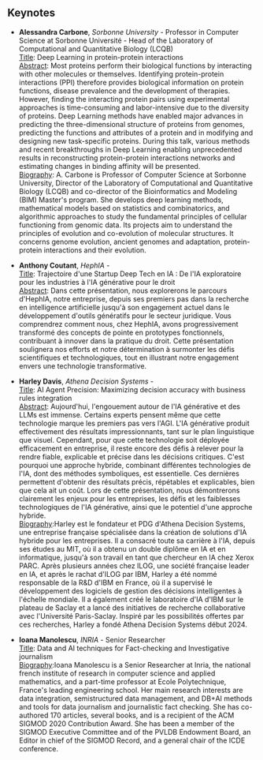 ## Keynotes

* **Alessandra Carbone**, *Sorbonne University* - Professor in Computer Science at Sorbonne Université - Head of the Laboratory of Computational and Quantitative Biology (LCQB) <br>
<ins>Title</ins>: Deep Learning in protein-protein interactions <br>
<ins>Abstract</ins>: Most proteins perform their biological functions by interacting with other molecules or themselves.
Identifying protein-protein interactions (PPI) therefore provides biological information on protein functions, disease prevalence and the development of therapies.
However, finding the interacting protein pairs using experimental approaches is time-consuming and labor-intensive due to the diversity of proteins.
Deep Learning methods have enabled major advances in predicting the three-dimensional structure of proteins from genomes, predicting the functions and attributes of a protein and in modifying and designing new task-specific proteins.
During this talk, various methods and recent breakthroughs in Deep Learning enabling unprecedented results in reconstructing protein-protein interactions networks and estimating changes in binding affinity will be presented. <br/>
<ins>Biography</ins>: A. Carbone is Professor of Computer Science at Sorbonne University, 
Director of the Laboratory of Computational and Quantitative Biology (LCQB) and co-director of the Bioinformatics and Modeling (BIM) Master's program. 
She develops deep learning methods, mathematical models based on statistics and combinatorics, and algorithmic approaches to study the fundamental principles of cellular functioning from genomic data. 
Its projects aim to understand the principles of evolution and co-evolution of molecular structures. It concerns genome evolution, ancient genomes and adaptation, protein-protein interactions and their evolution.



* **Anthony Coutant**, *HephIA* - <br>
<ins>Title</ins>: Trajectoire d'une Startup Deep Tech en IA : De l'IA exploratoire pour les industries à l'IA générative pour le droit <br>
<ins>Abstract</ins>: Dans cette présentation, nous explorerons le parcours d'HephIA, notre entreprise, depuis ses premiers pas dans la recherche en intelligence artificielle jusqu'à son engagement actuel dans le développement d'outils génératifs pour le secteur juridique. Vous comprendrez comment nous, chez HephIA, avons progressivement transformé des concepts de pointe en prototypes fonctionnels, contribuant à innover dans la pratique du droit. Cette présentation soulignera nos efforts et notre détermination à surmonter les défis scientifiques et technologiques, tout en illustrant notre engagement envers une technologie transformative. <br/>


* **Harley Davis**, *Athena Decision Systems* - <br>
<ins>Title</ins>: AI Agent Precision: Maximizing decision accuracy with business rules integration <br>
<ins>Abstract</ins>: Aujourd'hui, l'engouement autour de l'IA générative et des LLMs est immense. Certains experts pensent même que cette technologie marque les premiers pas vers l'AGI. L'IA générative produit effectivement des résultats impressionnants, tant sur le plan linguistique que visuel. Cependant, pour que cette technologie soit déployée efficacement en entreprise, il reste encore des défis à relever pour la rendre fiable, explicable et précise dans les décisions critiques.
C'est pourquoi une approche hybride, combinant différentes technologies de l'IA, dont des méthodes symboliques, est essentielle. Ces dernières permettent d'obtenir des résultats précis, répétables et explicables, bien que cela ait un coût. Lors de cette présentation, nous démontrerons clairement les enjeux pour les entreprises, les défis et les faiblesses technologiques de l'IA générative, ainsi que le potentiel d'une approche hybride. <br/>
<ins>Biography</ins>:Harley est le fondateur et PDG d'Athena Decision Systems, une entreprise française spécialisée dans la création de solutions d'IA hybride pour les entreprises. Il a consacré toute sa carrière à l'IA, depuis ses études au MIT, où il a obtenu un double diplôme en IA et en informatique, jusqu'à son travail en tant que chercheur en IA chez Xerox PARC.
Après plusieurs années chez ILOG, une société française leader en IA, et après le rachat d'ILOG par IBM, Harley a été nommé responsable de la R&D d'IBM en France, où il a supervisé le développement des logiciels de gestion des décisions intelligentes à l'échelle mondiale. Il a également créé le laboratoire d'IA d'IBM sur le plateau de Saclay et a lancé des initiatives de recherche collaborative avec l'Université Paris-Saclay. Inspiré par les possibilités offertes par ces recherches, Harley a fondé Athena Decision Systems début 2024. <br/>

* **Ioana Manolescu**, *INRIA* - Senior Researcher <br>
<ins>Title</ins>: Data and AI techniques for Fact-checking and Investigative journalism <br>
<ins>Biography</ins>:Ioana Manolescu is a Senior Researcher at Inria, the national french institute of research in computer science and applied mathematics, and a part-time professor at Ecole Polytechnique, France's leading engineering school. Her main research interests are data integration, semistructured data management, and DB+AI methods and tools for data journalism and journalistic fact checking. She has co-authored 170 articles, several books, and is a recipient of the ACM SIGMOD 2020 Contribution Award. She has been a member of the SIGMOD Executive Committee and of the PVLDB Endowment Board, an Editor in chief of the SIGMOD Record, and a general chair of the ICDE conference. <br/>
